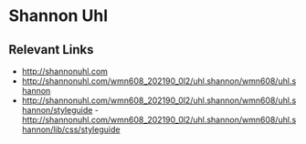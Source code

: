 # Shannon Uhl

## Relevant Links
- http://shannonuhl.com
- http://shannonuhl.com/wmn608_202190_0l2/uhl.shannon/wmn608/uhl.shannon
- http://shannonuhl.com/wmn608_202190_0l2/uhl.shannon/wmn608/uhl.shannon/styleguide
-http://shannonuhl.com/wmn608_202190_0l2/uhl.shannon/wmn608/uhl.shannon/lib/css/styleguide

